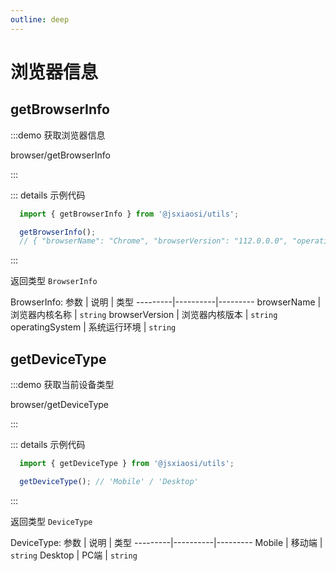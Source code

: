 ```yaml
---
outline: deep
---
```


# 浏览器信息

## getBrowserInfo

:::demo 获取浏览器信息

browser/getBrowserInfo

:::

::: details 示例代码

``` ts
  import { getBrowserInfo } from '@jsxiaosi/utils';

  getBrowserInfo(); 
  // { "browserName": "Chrome", "browserVersion": "112.0.0.0", "operatingSystem": "Mac OS" }
```

:::

返回类型 `BrowserInfo`

BrowserInfo:
参数 | 说明 | 类型
---------|----------|---------
browserName | 浏览器内核名称 | `string`
browserVersion | 浏览器内核版本 | `string`
operatingSystem | 系统运行环境 | `string`

## getDeviceType

:::demo 获取当前设备类型

browser/getDeviceType

:::

::: details 示例代码

``` ts
  import { getDeviceType } from '@jsxiaosi/utils';

  getDeviceType(); // 'Mobile' / 'Desktop'
```

:::

返回类型 `DeviceType`

DeviceType:
参数 | 说明 | 类型
---------|----------|---------
Mobile | 移动端 | `string`
Desktop | PC端 | `string`

